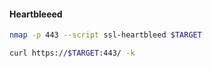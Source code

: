 #### Heartbleeed
```bash - kali
nmap -p 443 --script ssl-heartbleed $TARGET
```

```bash - kali
curl https://$TARGET:443/ -k
```

